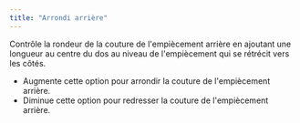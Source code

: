 ```yaml
---
title: "Arrondi arrière"
---
```


Contrôle la rondeur de la couture de l'empiècement arrière en ajoutant une longueur au centre du dos au niveau de l'empiècement qui se rétrécit vers les côtés.

- Augmente cette option pour arrondir la couture de l'empiècement arrière.
- Diminue cette option pour redresser la couture de l'empiècement arrière.
